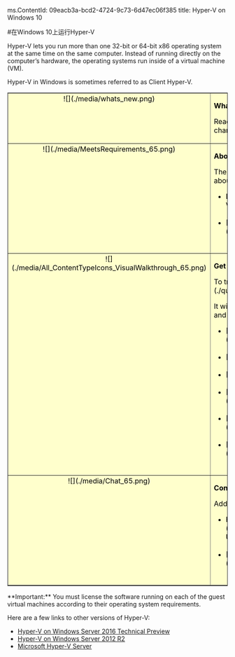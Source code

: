 ms.ContentId: 09eacb3a-bcd2-4724-9c73-6d47ec06f385
title: Hyper-V on Windows 10

#在Windows 10上运行Hyper-V

Hyper-V lets you run more than one 32-bit or 64-bit x86 operating system at the same time on the same computer.
Instead of running directly on the computer’s hardware, the operating systems run inside of a virtual machine (VM).

Hyper-V in Windows is sometimes referred to as Client Hyper-V.

<table border="1" style="background-color:FFFFCC;border-collapse:collapse;border:1px solid FFCC00;color:000000;width:100%" cellpadding="15" cellspacing="3">
  <tr valign="top">
    <td>
      <center caps_internal_Id="1bef8d13-f6b7-46bc-b713-a21fc7b83181">![](./media/whats_new.png)</center>
    </td>
    <td valign="top">
      <p>
        <strong caps_internal_Id="c9c59eb0-26a0-4fd8-9128-35cb91f4e639">What's new in Hyper-V?</strong>
      </p>
      <p caps_internal_Id="63a327f9-4b16-4321-8973-20ec1bae48b0">Read [What's New](./about/whats_new.md) to learn about new and changed features for Hyper-V in Windows 10.</p>
    </td>
  </tr>
  <tr valign="top">
    <td>
      <center caps_internal_Id="3874b3f7-b61f-435b-81ce-d3c8aac4720a">![](./media/MeetsRequirements_65.png)</center>
    </td>
    <td valign="top">
      <p>
        <strong caps_internal_Id="e7670ed4-9a19-4418-a4c1-04e9418dadbc">About Hyper-V on Windows</strong>
      </p>
      <p caps_internal_Id="cf3d9949-f7c4-4e42-a7a6-8b50b7f51186">The following articles provide an introduction to and information about Hyper-V on Windows.</p>
      <ul>
        <li class="unordered"> Learn more about virtualization with this [introduction to Hyper-V](./about/hyperv_on_windows.md).<br caps_internal_Id="1863e00d-d04c-4be1-8fdc-2bfed9ae01c8" /><br caps_internal_Id="698359b4-9c6f-4dc7-b022-840e768110b3" /></li>
        <li class="unordered">[Supported guest operating systems](about\supported_guest_os.md)<br caps_internal_Id="ef133c79-cc32-4428-a719-191ee7beb79d" /><br caps_internal_Id="9049baa5-859f-47ff-b1a0-604aabb15329" /></li>
      </ul>
    </td>
  </tr>
  <tr valign="top">
    <td>
      <center caps_internal_Id="a822159a-35ff-4b92-a6e8-300277cd70d4">![](./media/All_ContentTypeIcons_VisualWalkthrough_65.png)</center>
    </td>
    <td valign="top">
      <p>
        <strong caps_internal_Id="4d64d585-97fb-4e5e-8b41-ed43948f1869">Get started with Hyper-V</strong>
      </p>
      <p caps_internal_Id="99c4d3b4-b85c-4329-b4ed-a62134aa6b11">To try out Hyper-V, follow this [walkthrough](./quick_start/walkthrough.md).</p>
      <p caps_internal_Id="8fafcf1e-e2d4-42e9-b7a2-9ced01f6c194">It will walk you through enabling Hyper-V, creating a virtual machine, and simple management through Hyper-V Manager and PowerShell.</p>
      <ul>
        <li class="unordered">[Check system requirements](quick_start\walkthrough_compatibility.md)<br caps_internal_Id="6f3a481d-3bdb-4b99-b208-13505b3fd366" /><br caps_internal_Id="91178938-8d69-4560-a114-6e23d2b5e38e" /></li>
        <li class="unordered">[Install Hyper-V](quick_start\walkthrough_install.md)<br caps_internal_Id="97624699-9f12-44f6-bca4-4c0683af118d" /><br caps_internal_Id="957ae51f-3205-4833-bbb8-38d1602f04ca" /></li>
        <li class="unordered">[Create a switch](quick_start\walkthrough_virtual_switch.md)<br caps_internal_Id="d507076c-c3c9-4eda-9fb8-b4e6e81f9c56" /><br caps_internal_Id="5a8f31dd-81f1-4168-be82-cb4590019856" /></li>
        <li class="unordered">[Create a virtual machine](quick_start\walkthrough_create_vm.md)<br caps_internal_Id="614dcc55-b570-4fb8-8d9d-4d8b4aaa20ac" /><br caps_internal_Id="98e50c10-70c9-4ec4-8de6-61827cd26b12" /></li>
        <li class="unordered">[Experiment with checkpoints](quick_start\walkthrough_checkpoints.md)<br caps_internal_Id="ef25e6ce-1aef-4064-a299-00f4d3a3dfdc" /><br caps_internal_Id="5a279406-8bdd-4eb4-a1a4-409f7ab7f9b2" /></li>
        <li class="unordered">[Experiment with PowerShell](quick_start\walkthrough_powershell.md)<br caps_internal_Id="b1590227-5c96-44d3-aa36-c30bae8eeac3" /><br caps_internal_Id="62347719-3294-4aec-8f17-f352fe5d5279" /></li>
      </ul>
    </td>
  </tr>
  <tr valign="top">
    <td>
      <center caps_internal_Id="9a436276-cfdd-42e0-b2d4-5ec33d914cdf">![](./media/Chat_65.png)</center>
    </td>
    <td valign="top">
      <p>
        <strong caps_internal_Id="cdbd84eb-702c-42f2-8829-1d16dc2f945b">Connect with Community and Support</strong>
      </p>
      <p caps_internal_Id="cdbd6523-ed4e-4ab9-98a1-aed214c21901">Additional technical support and community resources</p>
      <ul>
        <li class="unordered"> Have questions? Ask them on the [Hyper-V forums](https://social.technet.microsoft.com/Forums/windowsserver/en-US/home?forum=winserverhyperv)<br caps_internal_Id="a6556d5e-089c-432e-8cec-d88f8aee2ffb" /><br caps_internal_Id="ce9320f9-6783-460f-baea-fc8a661f214b" /></li>
        <li class="unordered">[Community Resources for Hyper-V and Windows Containers](..\community\community_overview.md)<br caps_internal_Id="c18be528-d2d6-430d-b67e-6b2c46a5c633" /><br caps_internal_Id="c8df9cc1-7053-459c-8156-e3a4b748bc91" /></li>
      </ul>
    </td>
  </tr>
</table>
**Important:** You must license the software running on each of the guest virtual machines according to their operating system requirements.

Here are a few links to other versions of Hyper-V:

*   [Hyper-V on Windows Server 2016 Technical Preview](https://technet.microsoft.com/en-us/library/mt126117.aspx)
*   [Hyper-V on Windows Server 2012 R2](https://technet.microsoft.com/en-us/library/hh831531.aspx)
*   [Microsoft Hyper-V Server](https://technet.microsoft.com/library/hh923062.aspx)


